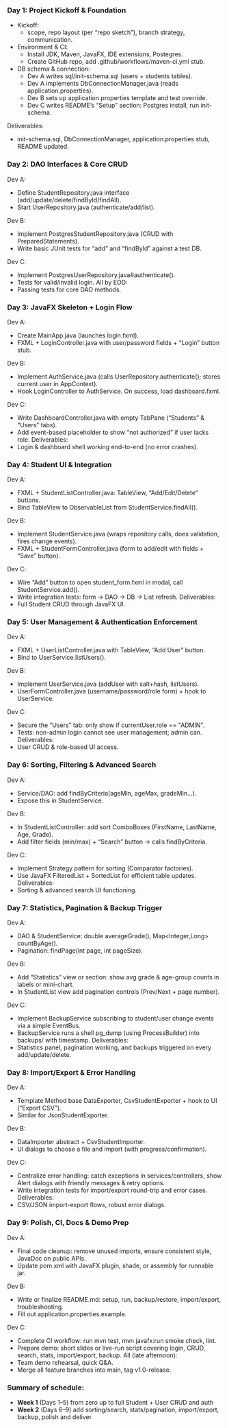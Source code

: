 ### Day 1: Project Kickoff & Foundation

- Kickoff: 
    - scope, repo layout (per “repo sketch”), branch strategy, communication.
- Environment & CI:
    - Install JDK, Maven, JavaFX, IDE extensions, Postegres.
    - Create GitHub repo, add .github/workflows/maven-ci.yml stub.
- DB schema & connection:
    - Dev A writes sql/init-schema.sql (users + students tables).
    - Dev A implements DbConnectionManager.java (reads application.properties).
    - Dev B sets up application.properties template and test override.
    - Dev C writes README’s “Setup” section: Postgres install, run init-schema.

Deliverables:

- init-schema.sql, DbConnectionManager, application.properties stub, README updated.

### Day 2: DAO Interfaces & Core CRUD

Dev A:
- Define StudentRepository.java interface (add/update/delete/findById/findAll).
- Start UserRepository.java (authenticate/add/list).

Dev B:
- Implement PostgresStudentRepository.java (CRUD with PreparedStatements).
- Write basic JUnit tests for “add” and “findById” against a test DB.

Dev C:
- Implement PostgresUserRepository.java#authenticate().
- Tests for valid/invalid login.
All by EOD:
- Passing tests for core DAO methods.

### Day 3: JavaFX Skeleton + Login Flow

Dev A:
- Create MainApp.java (launches login.fxml).
- FXML + LoginController.java with user/password fields + “Login” button stub.

Dev B:
- Implement AuthService.java (calls UserRepository.authenticate(); stores current user in AppContext).
- Hook LoginController to AuthService. On success, load dashboard.fxml.

Dev C:
- Write DashboardController.java with empty TabPane (“Students” & “Users” tabs).
- Add event-based placeholder to show “not authorized” if user lacks role.
Deliverables:
- Login & dashboard shell working end-to-end (no error crashes).


### Day 4: Student UI & Integration

Dev A:
- FXML + StudentListController.java: TableView, “Add/Edit/Delete” buttons.
- Bind TableView to ObservableList<Student> from StudentService.findAll().

Dev B:
- Implement StudentService.java (wraps repository calls, does validation, fires change events).
- FXML + StudentFormController.java (form to add/edit with fields + “Save” button).

Dev C:
- Wire “Add” button to open student_form.fxml in modal, call StudentService.add().
- Write integration tests: form → DAO → DB → List refresh.
Deliverables:
- Full Student CRUD through JavaFX UI.

### Day 5: User Management & Authentication Enforcement

Dev A:
- FXML + UserListController.java with TableView, “Add User” button.
- Bind to UserService.listUsers().

Dev B:
- Implement UserService.java (addUser with salt+hash, listUsers).
- UserFormController.java (username/password/role form) + hook to UserService.

Dev C:
- Secure the “Users” tab: only show if currentUser.role == "ADMIN".
- Tests: non-admin login cannot see user management; admin can.
Deliverables:
- User CRUD & role-based UI access.

### Day 6: Sorting, Filtering & Advanced Search

Dev A:
- Service/DAO: add findByCriteria(ageMin, ageMax, gradeMin…).
- Expose this in StudentService.

Dev B:
- In StudentListController: add sort ComboBoxes (FirstName, LastName, Age, Grade).
- Add filter fields (min/max) + “Search” button → calls findByCriteria.

Dev C:
- Implement Strategy pattern for sorting (Comparator factories).
- Use JavaFX FilteredList + SortedList for efficient table updates.
Deliverables:
- Sorting & advanced search UI functioning.

### Day 7: Statistics, Pagination & Backup Trigger

Dev A:
- DAO & StudentService: double averageGrade(), Map<Integer,Long> countByAge().
- Pagination: findPage(int page, int pageSize).

Dev B:
- Add “Statistics” view or section: show avg grade & age-group counts in labels or mini-chart.
- In StudentList view add pagination controls (Prev/Next + page number).

Dev C:
- Implement BackupService subscribing to student/user change events via a simple EventBus.
- BackupService runs a shell pg_dump (using ProcessBuilder) into backups/ with timestamp.
Deliverables:
- Statistics panel, pagination working, and backups triggered on every add/update/delete.

### Day 8: Import/Export & Error Handling

Dev A:
- Template Method base DataExporter<T>, CsvStudentExporter + hook to UI (“Export CSV”).
- Similar for JsonStudentExporter.

Dev B:
- DataImporter<T> abstract + CsvStudentImporter.
- UI dialogs to choose a file and import (with progress/confirmation).

Dev C:
- Centralize error handling: catch exceptions in services/controllers, show Alert dialogs with friendly messages & retry options.
- Write integration tests for import/export round-trip and error cases.
Deliverables:
- CSV/JSON import-export flows, robust error dialogs.

### Day 9: Polish, CI, Docs & Demo Prep

Dev A:
- Final code cleanup: remove unused imports, ensure consistent style, JavaDoc on public APIs.
- Update pom.xml with JavaFX plugin, shade, or assembly for runnable jar.

Dev B:
- Write or finalize README.md: setup, run, backup/restore, import/export, troubleshooting.
- Fill out application.properties.example.

Dev C:
- Complete CI workflow: run mvn test, mvn javafx:run smoke check, lint.
- Prepare demo: short slides or live-run script covering login, CRUD, search, stats, import/export, backup.
All (late afternoon):
- Team demo rehearsal, quick Q&A.
- Merge all feature branches into main, tag v1.0-release.

### Summary of schedule:

- **Week 1** (Days 1–5) from zero up to full Student + User CRUD and auth
- **Week 2** (Days 6–9) add sorting/search, stats/pagination, import/export, backup, polish and deliver.

